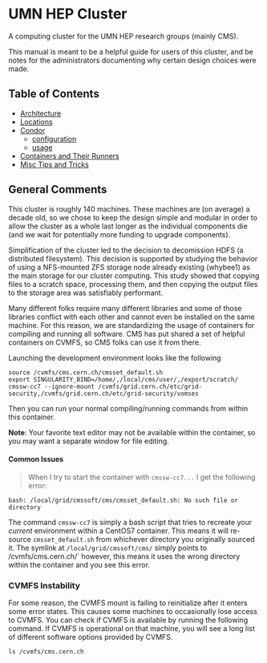 # UMN HEP Cluster 

A computing cluster for the UMN HEP research groups (mainly CMS).

This manual is meant to be a helpful guide for users of this cluster, and be
notes for the administrators documenting why certain design choices were made.

## Table of Contents
- [Architecture](architecture.md)
- [Locations](locations.md)
- [Condor](condor)
  - [configuration](condor/configuration.md)
  - [usage](condor/README.md)
- [Containers and Their Runners](containers.md)
- [Misc Tips and Tricks](misc.md)

## General Comments 

This cluster is roughly 140 machines. These machines are
(on average) a decade old, so we chose to keep the design simple and modular in
order to allow the cluster as a whole last longer as the individual components
die (and we wait for potentially more funding to upgrade components).

Simplification of the cluster led to the decision to decomission HDFS (a
distributed filesystem).  This decision is supported by studying the behavior
of using a NFS-mounted ZFS storage node already existing (whybee1) as the main
storage for our cluster computing. This study showed that copying files to a
scratch space, processing them, and then copying the output files to the
storage area was satisfiably performant.

Many different folks require many different libraries and some of those libraries
conflict with each other and cannot even be installed on the same machine. For this reason,
we are standardizing the usage of containers for compiling and running all software.
CMS has put shared a set of helpful containers on CVMFS, so CMS folks can use it from there.

Launching the development environment looks like the following
```
source /cvmfs/cms.cern.ch/cmsset_default.sh
export SINGULARITY_BIND=/home/,/local/cms/user/,/export/scratch/
cmssw-cc7 --ignore-mount /cvmfs/grid.cern.ch/etc/grid-security,/cvmfs/grid.cern.ch/etc/grid-security/vomses
```
Then you can run your normal compiling/running commands from within this container.

**Note**: Your favorite text editor may not be available within the container,
so you may want a separate window for file editing.

#### Common Issues
> When I try to start the container with `cmssw-cc7...` I get the following error:
```
bash: /local/grid/cmssoft/cms/cmsset_default.sh: No such file or directory
```

The command `cmssw-cc7` is simply a bash script that tries to recreate your _current_ environment
within a CentOS7 container. This means it will re-source `cmsset_default.sh` from whichever directory
you originally sourced it. The symlink at `/local/grid/cmssoft/cms/` simply points to /cvmfs/cms.cern.ch/`
however, this means it uses the wrong directory within the container and you see this error.

### CVMFS Instability
For some reason, the CVMFS mount is failing to reinitialize after it enters some error states.
This causes some machines to occasionally lose access to CVMFS. You can check if CVMFS is available
by running the following command. If CVMFS is operational on that machine, you will see a long
list of different software options provided by CVMFS.
```
ls /cvmfs/cms.cern.ch
```


